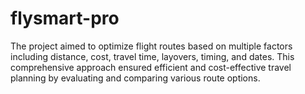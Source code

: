 # flysmart-pro
The project aimed to optimize flight routes based on multiple factors including distance, cost, travel time, layovers, timing, and dates. This comprehensive approach ensured efficient and cost-effective travel planning by evaluating and comparing various route options.
